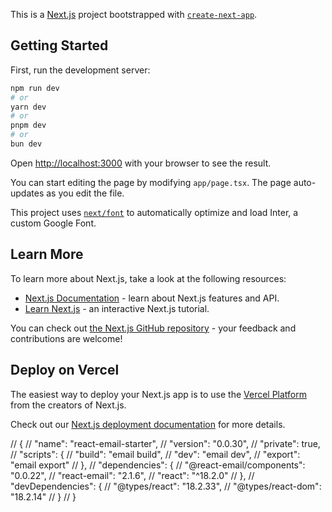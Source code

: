 This is a [Next.js](https://nextjs.org/) project bootstrapped with [`create-next-app`](https://github.com/vercel/next.js/tree/canary/packages/create-next-app).

## Getting Started

First, run the development server:

```bash
npm run dev
# or
yarn dev
# or
pnpm dev
# or
bun dev
```

Open [http://localhost:3000](http://localhost:3000) with your browser to see the result.

You can start editing the page by modifying `app/page.tsx`. The page auto-updates as you edit the file.

This project uses [`next/font`](https://nextjs.org/docs/basic-features/font-optimization) to automatically optimize and load Inter, a custom Google Font.

## Learn More

To learn more about Next.js, take a look at the following resources:

- [Next.js Documentation](https://nextjs.org/docs) - learn about Next.js features and API.
- [Learn Next.js](https://nextjs.org/learn) - an interactive Next.js tutorial.

You can check out [the Next.js GitHub repository](https://github.com/vercel/next.js/) - your feedback and contributions are welcome!

## Deploy on Vercel

The easiest way to deploy your Next.js app is to use the [Vercel Platform](https://vercel.com/new?utm_medium=default-template&filter=next.js&utm_source=create-next-app&utm_campaign=create-next-app-readme) from the creators of Next.js.

Check out our [Next.js deployment documentation](https://nextjs.org/docs/deployment) for more details.









//   {
//   "name": "react-email-starter",
//   "version": "0.0.30",
//   "private": true,
//   "scripts": {
//     "build": "email build",
//     "dev": "email dev",
//     "export": "email export"
//   },
//   "dependencies": {
//     "@react-email/components": "0.0.22",
//     "react-email": "2.1.6",
//     "react": "^18.2.0"
//   },
//   "devDependencies": {
//     "@types/react": "18.2.33",
//     "@types/react-dom": "18.2.14"
//   }
// }